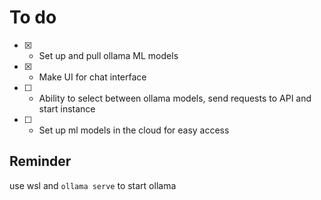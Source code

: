 # To do 

- [x] - Set up and pull ollama ML models 
- [x] - Make UI for chat interface 
- [ ] - Ability to select between ollama models, send requests to API and start instance
- [ ] - Set up ml models in the cloud for easy access


## Reminder
use wsl and ```ollama serve``` to start ollama 